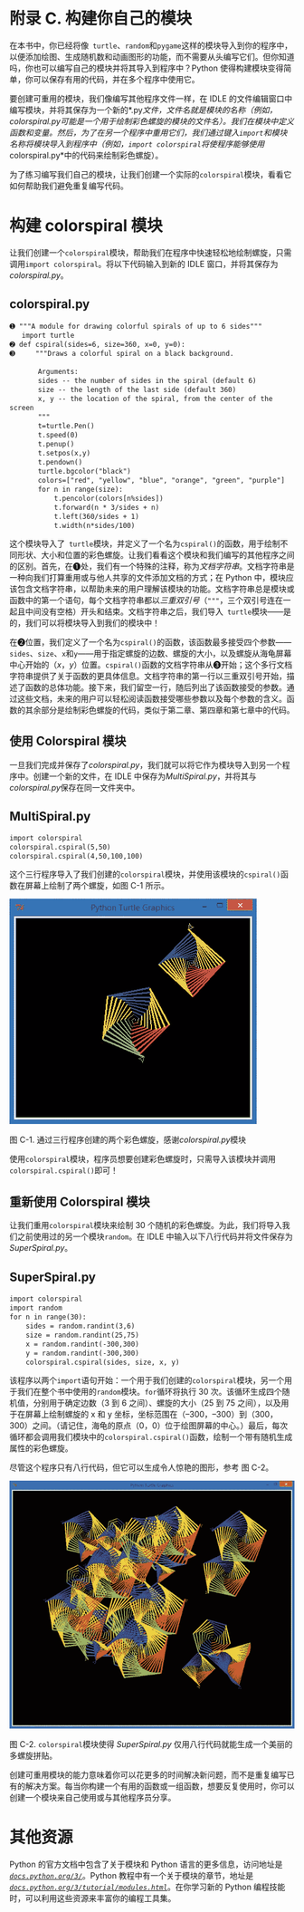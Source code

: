 # 附录 C. 构建你自己的模块

在本书中，你已经将像` turtle`、`random`和`pygame`这样的模块导入到你的程序中，以便添加绘图、生成随机数和动画图形的功能，而不需要从头编写它们。但你知道吗，你也可以编写自己的模块并将其导入到程序中？Python 使得构建模块变得简单，你可以保存有用的代码，并在多个程序中使用它。

要创建可重用的模块，我们像编写其他程序文件一样，在 IDLE 的文件编辑窗口中编写模块，并将其保存为一个新的*.py*文件，文件名就是模块的名称（例如，*colorspiral.py*可能是一个用于绘制彩色螺旋的模块的文件名）。我们在模块中定义函数和变量。然后，为了在另一个程序中重用它们，我们通过键入`import`和模块名称将模块导入到程序中（例如，`import colorspiral`将使程序能够使用*colorspiral.py*中的代码来绘制彩色螺旋）。

为了练习编写我们自己的模块，让我们创建一个实际的`colorspiral`模块，看看它如何帮助我们避免重复编写代码。

# 构建 colorspiral 模块

让我们创建一个`colorspiral`模块，帮助我们在程序中快速轻松地绘制螺旋，只需调用`import colorspiral`。将以下代码输入到新的 IDLE 窗口，并将其保存为*colorspiral.py*。

## colorspiral.py

```
➊ """A module for drawing colorful spirals of up to 6 sides"""
   import turtle
➋ def cspiral(sides=6, size=360, x=0, y=0):
➌     """Draws a colorful spiral on a black background.

       Arguments:
       sides -- the number of sides in the spiral (default 6)
       size -- the length of the last side (default 360)
       x, y -- the location of the spiral, from the center of the screen
       """
       t=turtle.Pen()
       t.speed(0)
       t.penup()
       t.setpos(x,y)
       t.pendown()
       turtle.bgcolor("black")
       colors=["red", "yellow", "blue", "orange", "green", "purple"]
       for n in range(size):
           t.pencolor(colors[n%sides])
           t.forward(n * 3/sides + n)
           t.left(360/sides + 1)
           t.width(n*sides/100)
```

这个模块导入了` turtle`模块，并定义了一个名为`cspiral()`的函数，用于绘制不同形状、大小和位置的彩色螺旋。让我们看看这个模块和我们编写的其他程序之间的区别。首先，在➊处，我们有一个特殊的注释，称为*文档字符串*。文档字符串是一种向我们打算重用或与他人共享的文件添加文档的方式；在 Python 中，模块应该包含文档字符串，以帮助未来的用户理解该模块的功能。文档字符串总是模块或函数中的第一个语句，每个文档字符串都以*三重双引号*（`"""`，三个双引号连在一起且中间没有空格）开头和结束。文档字符串之后，我们导入` turtle`模块——是的，我们可以将模块导入到我们的模块中！

在➋位置，我们定义了一个名为`cspiral()`的函数，该函数最多接受四个参数——`sides`、`size`、`x`和`y`——用于指定螺旋的边数、螺旋的大小，以及螺旋从海龟屏幕中心开始的（*x*，*y*）位置。`cspiral()`函数的文档字符串从➌开始；这个多行文档字符串提供了关于函数的更具体信息。文档字符串的第一行以三重双引号开始，描述了函数的总体功能。接下来，我们留空一行，随后列出了该函数接受的参数。通过这些文档，未来的用户可以轻松阅读函数接受哪些参数以及每个参数的含义。函数的其余部分是绘制彩色螺旋的代码，类似于第二章、第四章和第七章中的代码。

## 使用 Colorspiral 模块

一旦我们完成并保存了*colorspiral.py*，我们就可以将它作为模块导入到另一个程序中。创建一个新的文件，在 IDLE 中保存为*MultiSpiral.py*，并将其与*colorspiral.py*保存在同一文件夹中。

## MultiSpiral.py

```
import colorspiral
colorspiral.cspiral(5,50)
colorspiral.cspiral(4,50,100,100)
```

这个三行程序导入了我们创建的`colorspiral`模块，并使用该模块的`cspiral()`函数在屏幕上绘制了两个螺旋，如图 C-1 所示。

![通过三行程序创建的两个彩色螺旋，感谢 colorspiral.py 模块](img/httpatomoreillycomsourcenostarchimages2189137.png.jpg)

图 C-1. 通过三行程序创建的两个彩色螺旋，感谢*colorspiral.py*模块

使用`colorspiral`模块，程序员想要创建彩色螺旋时，只需导入该模块并调用`colorspiral.cspiral()`即可！

## 重新使用 Colorspiral 模块

让我们重用`colorspiral`模块来绘制 30 个随机的彩色螺旋。为此，我们将导入我们之前使用过的另一个模块`random`。在 IDLE 中输入以下八行代码并将文件保存为*SuperSpiral.py*。

## SuperSpiral.py

```
import colorspiral
import random
for n in range(30):
    sides = random.randint(3,6)
    size = random.randint(25,75)
    x = random.randint(-300,300)
    y = random.randint(-300,300)
    colorspiral.cspiral(sides, size, x, y)
```

该程序以两个`import`语句开始：一个用于我们创建的`colorspiral`模块，另一个用于我们在整个书中使用的`random`模块。`for`循环将执行 30 次。该循环生成四个随机值，分别用于确定边数（3 到 6 之间）、螺旋的大小（25 到 75 之间），以及用于在屏幕上绘制螺旋的 x 和 y 坐标，坐标范围在（–300，–300）到（300，300）之间。（请记住，海龟的原点（0，0）位于绘图屏幕的中心。）最后，每次循环都会调用我们模块中的`colorspiral.cspiral()`函数，绘制一个带有随机生成属性的彩色螺旋。

尽管这个程序只有八行代码，但它可以生成令人惊艳的图形，参考 图 C-2。

![colorspiral 模块使得 SuperSpiral.py 仅用八行代码就能生成一个美丽的多螺旋拼贴。](img/httpatomoreillycomsourcenostarchimages2189139.png.jpg)

图 C-2. `colorspiral`模块使得 *SuperSpiral.py* 仅用八行代码就能生成一个美丽的多螺旋拼贴。

创建可重用模块的能力意味着你可以花更多的时间解决新问题，而不是重复编写已有的解决方案。每当你构建一个有用的函数或一组函数，想要反复使用时，你可以创建一个模块来自己使用或与其他程序员分享。

# 其他资源

Python 的官方文档中包含了关于模块和 Python 语言的更多信息，访问地址是 *[`docs.python.org/3/`](http://docs.python.org/3/)*。Python 教程中有一个关于模块的章节，地址是 *[`docs.python.org/3/tutorial/modules.html`](http://docs.python.org/3/tutorial/modules.html)*。在你学习新的 Python 编程技能时，可以利用这些资源来丰富你的编程工具集。

